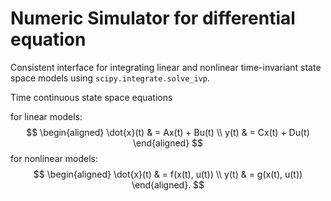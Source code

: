 # Numeric Simulator for differential equation
Consistent interface for integrating linear and nonlinear time-invariant state space models using `scipy.integrate.solve_ivp`.

Time continuous state space equations

for linear models:
$$
\begin{aligned}
\dot{x}(t) & = Ax(t) + Bu(t) \\
y(t) & = Cx(t) + Du(t)
\end{aligned}
$$
for nonlinear models:
$$
\begin{aligned}
\dot{x}(t) & = f(x(t), u(t)) \\
y(t) & = g(x(t), u(t))
\end{aligned}.
$$